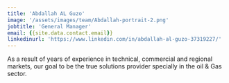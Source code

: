 ```yaml
---
title: 'Abdallah AL Guzo'
image: '/assets/images/team/Abdallah-portrait-2.png'
jobtitle: 'General Manager'
email: {{site.data.contact.email}}
linkedinurl: 'https://www.linkedin.com/in/abdallah-al-guzo-37319227/'
---
```


As a result of years of experience in technical, commercial and regional markets, our goal to be the true solutions provider specially in the oil & Gas sector.
